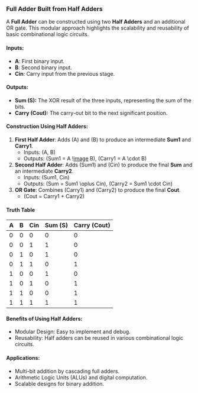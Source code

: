 
### Full Adder Built from Half Adders

A **Full Adder** can be constructed using two **Half Adders** and an additional OR gate. This modular approach highlights the scalability and reusability of basic combinational logic circuits.

#### Inputs:
- **A**: First binary input.
- **B**: Second binary input.
- **Cin**: Carry input from the previous stage.

#### Outputs:
- **Sum (S):** The XOR result of the three inputs, representing the sum of the bits.
- **Carry (Cout):** The carry-out bit to the next significant position.

#### Construction Using Half Adders:
1. **First Half Adder**: Adds \(A\) and \(B\) to produce an intermediate **Sum1** and **Carry1**.
   - Inputs: \(A, B\)
   - Outputs: \(Sum1 = A \![image](https://github.com/user-attachments/assets/d9833883-c40f-4140-baf7-fb23709d9230)
 B\), \(Carry1 = A \cdot B\)
2. **Second Half Adder**: Adds \(Sum1\) and \(Cin\) to produce the final **Sum** and an intermediate **Carry2**.
   - Inputs: \(Sum1, Cin\)
   - Outputs: \(Sum = Sum1 \oplus Cin\), \(Carry2 = Sum1 \cdot Cin\)
3. **OR Gate**: Combines \(Carry1\) and \(Carry2\) to produce the final **Cout**.
   - \(Cout = Carry1 + Carry2\)

#### Truth Table

| A | B | Cin | Sum (S) | Carry (Cout) |
|---|---|-----|---------|--------------|
| 0 | 0 |  0  |    0    |      0       |
| 0 | 0 |  1  |    1    |      0       |
| 0 | 1 |  0  |    1    |      0       |
| 0 | 1 |  1  |    0    |      1       |
| 1 | 0 |  0  |    1    |      0       |
| 1 | 0 |  1  |    0    |      1       |
| 1 | 1 |  0  |    0    |      1       |
| 1 | 1 |  1  |    1    |      1       |

#### Benefits of Using Half Adders:
- Modular Design: Easy to implement and debug.
- Reusability: Half adders can be reused in various combinational logic circuits.

#### Applications:
- Multi-bit addition by cascading full adders.
- Arithmetic Logic Units (ALUs) and digital computation.
- Scalable designs for binary addition.

